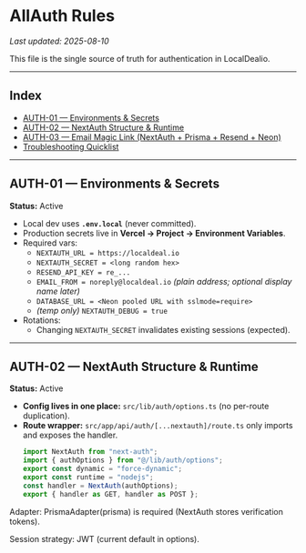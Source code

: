 # AllAuth Rules

_Last updated: 2025-08-10_

This file is the single source of truth for authentication in LocalDealio.

---

## Index
- [AUTH-01 — Environments & Secrets](#auth-01--environments--secrets)
- [AUTH-02 — NextAuth Structure & Runtime](#auth-02--nextauth-structure--runtime)
- [AUTH-03 — Email Magic Link (NextAuth + Prisma + Resend + Neon)](#auth-03--email-magic-link-nextauth--prisma--resend--neon)
- [Troubleshooting Quicklist](#troubleshooting-quicklist)

---

## AUTH-01 — Environments & Secrets
**Status:** Active

- Local dev uses **`.env.local`** (never committed).  
- Production secrets live in **Vercel → Project → Environment Variables**.
- Required vars:
  - `NEXTAUTH_URL = https://localdeal.io`
  - `NEXTAUTH_SECRET = <long random hex>`
  - `RESEND_API_KEY = re_...`
  - `EMAIL_FROM = noreply@localdeal.io` _(plain address; optional display name later)_
  - `DATABASE_URL = <Neon pooled URL with sslmode=require>`
  - _(temp only)_ `NEXTAUTH_DEBUG = true`
- Rotations:
  - Changing `NEXTAUTH_SECRET` invalidates existing sessions (expected).

---

## AUTH-02 — NextAuth Structure & Runtime
**Status:** Active

- **Config lives in one place:** `src/lib/auth/options.ts` (no per-route duplication).
- **Route wrapper:** `src/app/api/auth/[...nextauth]/route.ts` only imports and exposes the handler.
  ```ts
  import NextAuth from "next-auth";
  import { authOptions } from "@/lib/auth/options";
  export const dynamic = "force-dynamic";
  export const runtime = "nodejs";
  const handler = NextAuth(authOptions);
  export { handler as GET, handler as POST };


Adapter: PrismaAdapter(prisma) is required (NextAuth stores verification tokens).

Session strategy: JWT (current default in options).

